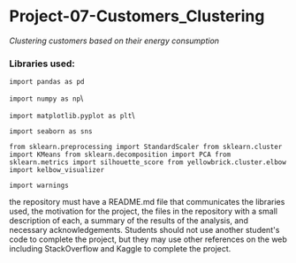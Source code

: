# Project-07-Customers_Clustering
*Clustering customers based on their energy consumption*

### Libraries used:

`import pandas as pd`<br>

`import numpy as np`\

`import matplotlib.pyplot as plt`\

`import seaborn as sns`

`from sklearn.preprocessing import StandardScaler
from sklearn.cluster import KMeans
from sklearn.decomposition import PCA
from sklearn.metrics import silhouette_score
from yellowbrick.cluster.elbow import kelbow_visualizer`

`import warnings`


the repository must have a README.md file that communicates the libraries used, the motivation for the project, the files in the repository with a small description of each, a summary of the results of the analysis, and necessary acknowledgements. Students should not use another student's code to complete the project, but they may use other references on the web including StackOverflow and Kaggle to complete the project.
